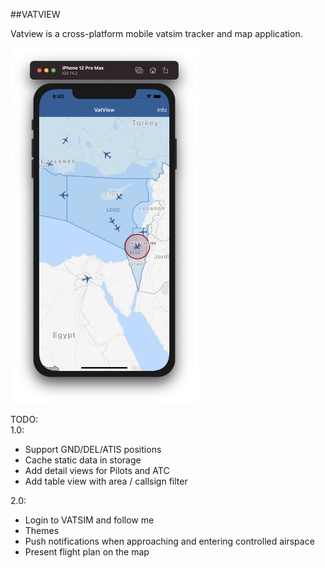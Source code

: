 ##VATVIEW

Vatview is a cross-platform mobile vatsim tracker and map application.

<img src="https://raw.githubusercontent.com/o4oren/VatView/master/assets/screenshots/screenshot2.png" width="300"/>

TODO: <br>
1.0:
* Support GND/DEL/ATIS positions
* Cache static data in storage
* Add detail views for Pilots and ATC
* Add table view with area / callsign filter

2.0:
* Login to VATSIM and follow me
* Themes
* Push notifications when approaching and entering controlled airspace
* Present flight plan on the map